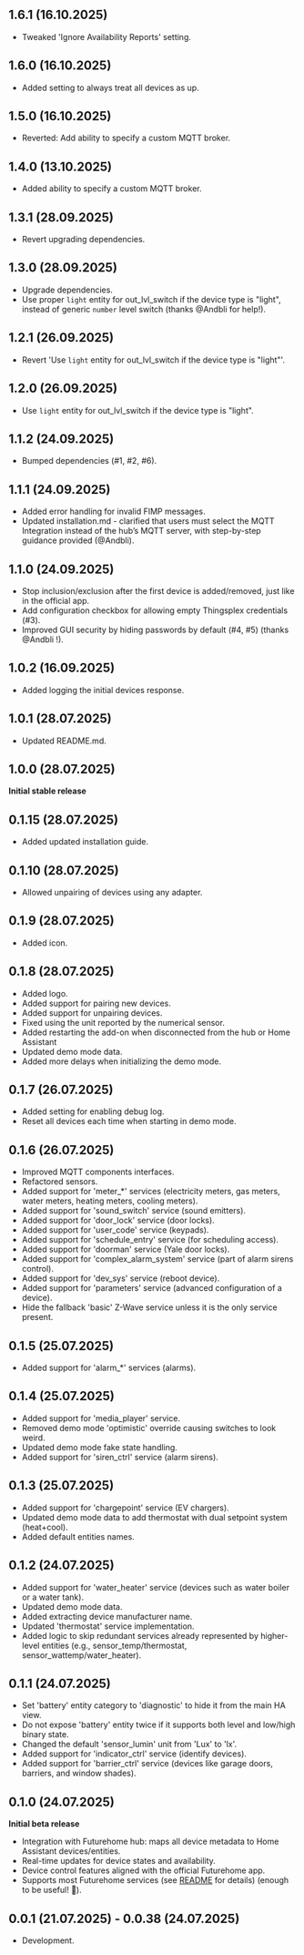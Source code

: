 <!-- https://developers.home-assistant.io/docs/add-ons/presentation#keeping-a-changelog -->

## 1.6.1 (16.10.2025)

- Tweaked 'Ignore Availability Reports' setting.

## 1.6.0 (16.10.2025)

- Added setting to always treat all devices as up.

## 1.5.0 (16.10.2025)

- Reverted: Add ability to specify a custom MQTT broker.

## 1.4.0 (13.10.2025)

- Added ability to specify a custom MQTT broker.

## 1.3.1 (28.09.2025)

- Revert upgrading dependencies.

## 1.3.0 (28.09.2025)

- Upgrade dependencies.
- Use proper `light` entity for out_lvl_switch if the device type is "light", instead of generic `number` level switch (thanks @Andbli for help!).

## 1.2.1 (26.09.2025)

- Revert 'Use `light` entity for out_lvl_switch if the device type is "light"'.

## 1.2.0 (26.09.2025)

- Use `light` entity for out_lvl_switch if the device type is "light".

## 1.1.2 (24.09.2025)

- Bumped dependencies (#1, #2, #6).

## 1.1.1 (24.09.2025)

- Added error handling for invalid FIMP messages.
- Updated installation.md - clarified that users must select the MQTT Integration instead of the hub’s MQTT server, with step-by-step guidance provided (@Andbli).

## 1.1.0 (24.09.2025)

- Stop inclusion/exclusion after the first device is added/removed, just like in the official app.
- Add configuration checkbox for allowing empty Thingsplex credentials (#3).
- Improved GUI security by hiding passwords by default (#4, #5) (thanks @Andbli !).

## 1.0.2 (16.09.2025)

- Added logging the initial devices response.

## 1.0.1 (28.07.2025)

- Updated README.md.

## 1.0.0 (28.07.2025)

**Initial stable release**

## 0.1.15 (28.07.2025)

- Added updated installation guide.

## 0.1.10 (28.07.2025)

- Allowed unpairing of devices using any adapter.

## 0.1.9 (28.07.2025)

- Added icon.

## 0.1.8 (28.07.2025)

- Added logo.
- Added support for pairing new devices.
- Added support for unpairing devices.
- Fixed using the unit reported by the numerical sensor.
- Added restarting the add-on when disconnected from the hub or Home Assistant
- Updated demo mode data.
- Added more delays when initializing the demo mode.

## 0.1.7 (26.07.2025)

- Added setting for enabling debug log.
- Reset all devices each time when starting in demo mode.

## 0.1.6 (26.07.2025)

- Improved MQTT components interfaces.
- Refactored sensors.
- Added support for 'meter_*' services (electricity meters, gas meters, water meters, heating meters, cooling meters).
- Added support for 'sound_switch' service (sound emitters).
- Added support for 'door_lock' service (door locks).
- Added support for 'user_code' service (keypads).
- Added support for 'schedule_entry' service (for scheduling access).
- Added support for 'doorman' service (Yale door locks).
- Added support for 'complex_alarm_system' service (part of alarm sirens control).
- Added support for 'dev_sys' service (reboot device).
- Added support for 'parameters' service (advanced configuration of a device).
- Hide the fallback 'basic' Z-Wave service unless it is the only service present.

## 0.1.5 (25.07.2025)

- Added support for 'alarm_*' services (alarms).

## 0.1.4 (25.07.2025)

- Added support for 'media_player' service.
- Removed demo mode 'optimistic' override causing switches to look weird.
- Updated demo mode fake state handling.
- Added support for 'siren_ctrl' service (alarm sirens).

## 0.1.3 (25.07.2025)

- Added support for 'chargepoint' service (EV chargers).
- Updated demo mode data to add thermostat with dual setpoint system (heat+cool).
- Added default entities names.

## 0.1.2 (24.07.2025)

- Added support for 'water_heater' service (devices such as water boiler or a water tank).
- Updated demo mode data.
- Added extracting device manufacturer name.
- Updated 'thermostat' service implementation.
- Added logic to skip redundant services already represented by higher-level entities (e.g., sensor_temp/thermostat, sensor_wattemp/water_heater).

## 0.1.1 (24.07.2025)

- Set 'battery' entity category to 'diagnostic' to hide it from the main HA view.
- Do not expose 'battery' entity twice if it supports both level and low/high binary state.
- Changed the default 'sensor_lumin' unit from 'Lux' to 'lx'.
- Added support for 'indicator_ctrl' service (identify devices).
- Added support for 'barrier_ctrl' service (devices like garage doors, barriers, and window shades).

## 0.1.0 (24.07.2025)

**Initial beta release**

* Integration with Futurehome hub: maps all device metadata to Home Assistant devices/entities.
* Real-time updates for device states and availability.
* Device control features aligned with the official Futurehome app.
* Supports most Futurehome services (see [README](https://github.com/adrianjagielak/home-assistant-futurehome) for details) (enough to be useful! 🎉).

## 0.0.1 (21.07.2025) - 0.0.38 (24.07.2025)

- Development.
